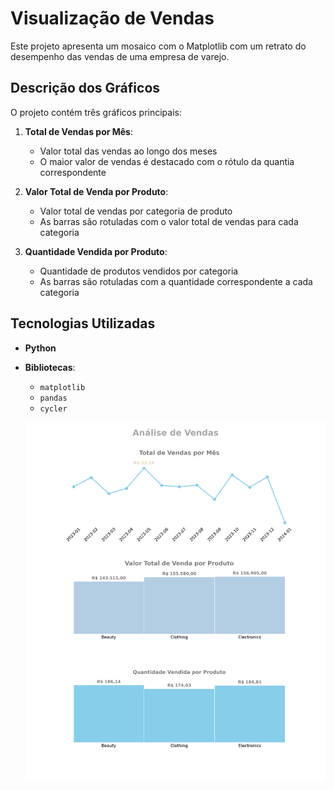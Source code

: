 # Visualização de Vendas

Este projeto apresenta um mosaico com o Matplotlib com um retrato do desempenho das vendas de uma empresa de varejo.

## Descrição dos Gráficos

O projeto contém três gráficos principais:

1. **Total de Vendas por Mês**:
   - Valor total das vendas ao longo dos meses
   - O maior valor de vendas é destacado com o rótulo da quantia correspondente
   
2. **Valor Total de Venda por Produto**:
   - Valor total de vendas por categoria de produto
   - As barras são rotuladas com o valor total de vendas para cada categoria

3. **Quantidade Vendida por Produto**:
   - Quantidade de produtos vendidos por categoria
   - As barras são rotuladas com a quantidade correspondente a cada categoria
  
## Tecnologias Utilizadas

- **Python**
- **Bibliotecas**:
  - `matplotlib`
  - `pandas`
  - `cycler`
 
  ![Mosaico](mosaico.png)
